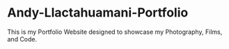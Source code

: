 # Andy-Llactahuamani-Portfolio

This is my Portfolio Website designed to showcase my Photography, Films, and Code.
